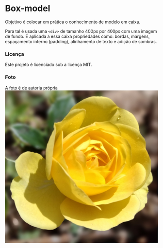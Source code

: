 # Box-model

Objetivo é colocar em prática o conhecimento de modelo em caixa. 

Para tal é usada uma `<div>` de tamanho 400px por 400px com uma imagem de fundo. 
É aplicada a essa caixa propriedades como: bordas, margens, espaçamento interno (padding), alinhamento de texto e adição de sombras.

### Licença
Este projeto é licenciado sob a licença MIT.

### Foto
A foto é de autoria própria ![Link](https://github.com/ferrazjaa/box-model/blob/3bea88b29d798c717c6e5a8b52cf73eecda666f9/IMG_20230723_115610006_MF_PORTRAIT.jpg)






 
